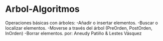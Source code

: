 # Arbol-Algoritmos
 Operaciones básicas con árboles: -Añadir o insertar elementos. -Buscar o localizar elementos. -Moverse a través del árbol (PreOrden, PostOrden, InOrden) -Borrar elementos.
por: Aneudy Patiño & Lestes Vásquez
